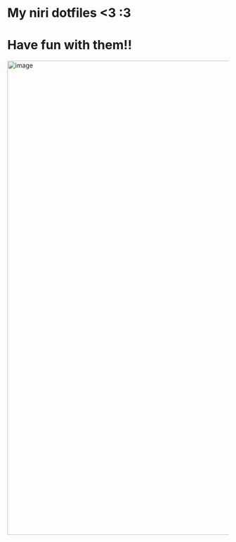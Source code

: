 # My niri dotfiles <3 :3
# Have fun with them!!
<img width="1920" height="1079" alt="image" src="https://github.com/user-attachments/assets/e41ed1b5-8bef-4f8f-a232-52a831c4adf5" />
